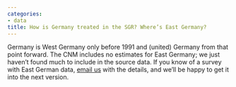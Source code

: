 ```yaml
---
categories:
- data
title: How is Germany treated in the SGR? Where’s East Germany?
---
```


Germany is West Germany only before 1991 and (united) Germany from that point forward. The CNM includes no estimates for East Germany; we just haven’t found much to include in the source data. If you know of a survey with East German data, [email us](mailto:team@dcpo.org) with the details, and we’ll be happy to get it into the next version.
